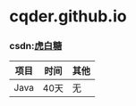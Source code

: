 # cqder.github.io

### csdn:[虎白糖](http://my.csdn.net/qq_36118959)

|项目|时间|其他|
---|---|---
Java|40天|无